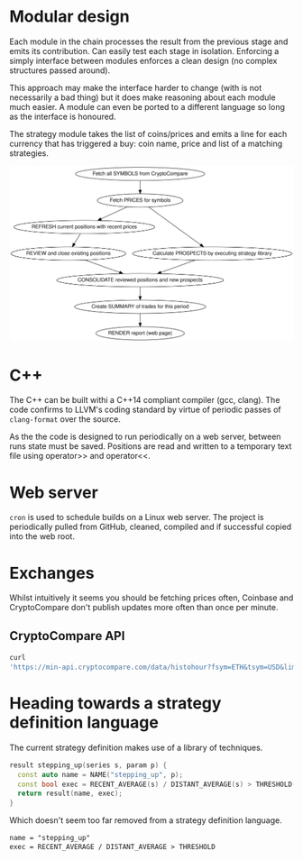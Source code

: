 # Modular design
Each module in the chain processes the result from the previous stage and emits its contribution. Can easily test each stage in isolation. Enforcing a
simply interface between modules enforces a clean design (no complex
structures passed around).

This approach may make the interface harder to change (with is not necessarily a bad
thing) but it does make reasoning about each module much easier. A module can
even be ported to a different language so long as the interface is honoured.

The strategy module takes the list of coins/prices and emits a line for each
currency that has triggered a buy: coin name, price and list of a matching
strategies.

![](doc/handt.svg)

# C++
The C++ can be built withi a C++14 compliant compiler (gcc, clang). The code
confirms to LLVM's coding standard by virtue of periodic passes of
```clang-format``` over the source.

As the the code is designed to run periodically on a web server, between runs
state must be saved. Positions are read and written to a temporary text file
using operator>> and operator<<.

# Web server
```cron``` is used to schedule builds on a Linux web server. The project is
periodically pulled from GitHub, cleaned, compiled and if successful copied into
the web root.

# Exchanges
Whilst intuitively it seems you should be fetching prices often, Coinbase and
CryptoCompare don't publish updates more often than once per minute.

## CryptoCompare API
```bash
curl
'https://min-api.cryptocompare.com/data/histohour?fsym=ETH&tsym=USD&limit=168&aggregate=1&e=CCCAGG'
```

# Heading towards a strategy definition language
The current strategy definition makes use of a library of techniques.
```cpp
result stepping_up(series s, param p) { 
  const auto name = NAME("stepping_up", p);
  const bool exec = RECENT_AVERAGE(s) / DISTANT_AVERAGE(s) > THRESHOLD(p);
  return result(name, exec);
}
```

Which doesn't seem too far removed from a strategy definition language.
```
name = "stepping_up"
exec = RECENT_AVERAGE / DISTANT_AVERAGE > THRESHOLD
```
